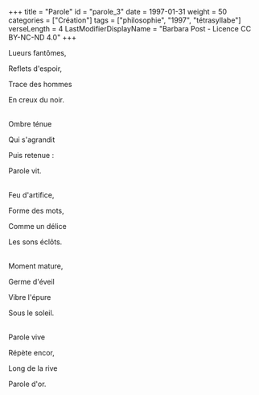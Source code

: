 +++
title = "Parole"
id = "parole_3"
date = 1997-01-31
weight = 50
categories = ["Création"]
tags = ["philosophie", "1997", "tétrasyllabe"]
verseLength = 4
LastModifierDisplayName = "Barbara Post - Licence CC BY-NC-ND 4.0"
+++

Lueurs fantômes,

Reflets d'espoir,

Trace des hommes

En creux du noir.

 \
Ombre ténue

Qui s'agrandit

Puis retenue :

Parole vit.

 \
Feu d'artifice,

Forme des mots,

Comme un délice

Les sons éclôts.

 \
Moment mature,

Germe d'éveil

Vibre l'épure

Sous le soleil.

 \
Parole vive

Répète encor,

Long de la rive

Parole d'or.
